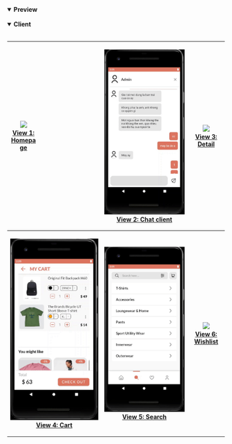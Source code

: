 <details open>
<summary><strong>Preview</strong></summary> <br>
    <details open>
        <summary style="margin-right: 30px;"><strong>Client</strong></summary> <br>
<table style="width:100%">
<tr>
    <th> <p align="center" style="width:30%">
       <img src="https://github.com/tuannt02/resource/blob/main/clothnest/client/01_homepage.gif"><br>
       <a href="https://github.com/tuannt02/Clothnest">View 1: Homepage</a>
    </p> </th>
    <th> <p align="center">
       <img src="https://github.com/tuannt02/resource/blob/main/clothnest/client/02_chat_client.gif"><br>
       <a href="https://github.com/tuannt02/Clothnest">View 2: Chat client</a>
    </p> </th>
    <th> <p align="center">
       <img src="https://github.com/tuannt02/resource/blob/main/clothnest/client/03_detail.gif"><br>
       <a href="https://github.com/tuannt02/Clothnest">View 3: Detail</a>
    </p> </th>
</tr>
<tr>
    <th> <p align="center">
       <img src="https://github.com/tuannt02/resource/blob/main/clothnest/client/04_cart.gif"><br>
       <a href="https://github.com/tuannt02/Clothnest">View 4: Cart</a>
    </p> </th>    
    <th> <p align="center">
       <img src="https://github.com/tuannt02/resource/blob/main/clothnest/client/05_search.gif"><br>
       <a href="https://github.com/tuannt02/Clothnest">View 5: Search</a>
    </p> </th>
    <th> <p align="center">
       <img src="https://github.com/tuannt02/resource/blob/main/clothnest/client/06_wishlist.gif"><br>
       <a href="https://github.com/tuannt02/Clothnest">View 6: Wishlist</a>
    </p> </th>
</tr>
</table>
    </details>
</details>
